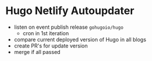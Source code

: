 # Hugo Netlify Autoupdater

- listen on event publish release `gohugoio/hugo`
  - cron in 1st iteration
- compare current deployed version of Hugo in all blogs
- create PR's for update version
- merge if all passed

